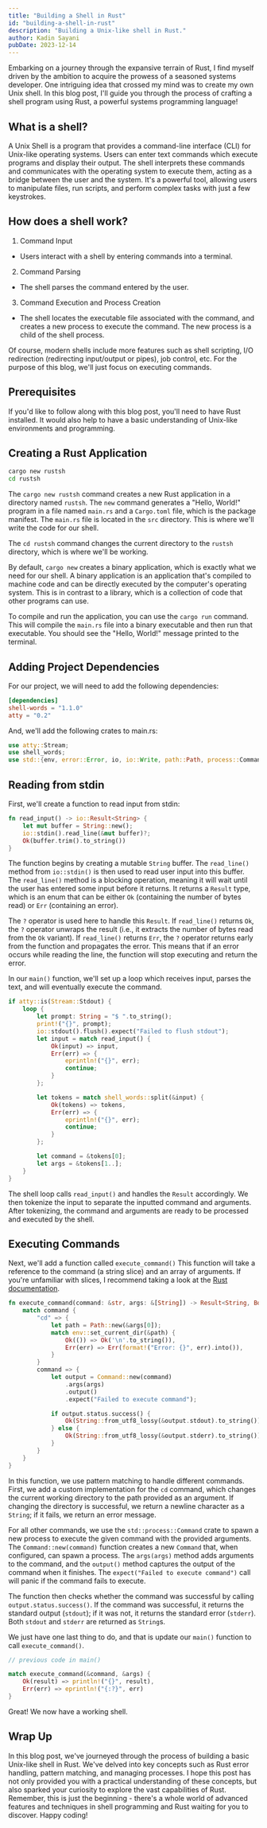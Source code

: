 ```yaml
---
title: "Building a Shell in Rust"
id: "building-a-shell-in-rust"
description: "Building a Unix-like shell in Rust."
author: Kadin Sayani
pubDate: 2023-12-14
---
```


Embarking on a journey through the expansive terrain of Rust, I find myself driven by the ambition to acquire the prowess of a seasoned systems developer. One intriguing idea that crossed my mind was to create my own Unix shell. In this blog post, I'll guide you through the process of crafting a shell program using Rust, a powerful systems programming language!

## What is a shell?

A Unix Shell is a program that provides a command-line interface (CLI) for Unix-like operating systems. Users can enter text commands which execute programs and display their output. The shell interprets these commands and communicates with the operating system to execute them, acting as a bridge between the user and the system. It's a powerful tool, allowing users to manipulate files, run scripts, and perform complex tasks with just a few keystrokes.

## How does a shell work?

1. Command Input
- Users interact with a shell by entering commands into a terminal.
2. Command Parsing
- The shell parses the command entered by the user.
3. Command Execution and Process Creation
- The shell locates the executable file associated with the command, and creates a new process to execute the command. The new process is a child of the shell process.

Of course, modern shells include more features such as shell scripting, I/O redirection (redirecting input/output or pipes), job control, etc. For the purpose of this blog, we'll just focus on executing commands.

## Prerequisites

If you'd like to follow along with this blog post, you'll need to have Rust installed. It would also help to have a basic understanding of Unix-like environments and programming.

## Creating a Rust Application

```zsh
cargo new rustsh
cd rustsh
```

The `cargo new rustsh` command creates a new Rust application in a directory named `rustsh`. The `new` command generates a "Hello, World!" program in a file named `main.rs` and a `Cargo.toml` file, which is the package manifest. The `main.rs` file is located in the `src` directory. This is where we'll write the code for our shell.

The `cd rustsh` command changes the current directory to the `rustsh` directory, which is where we'll be working.

By default, `cargo new` creates a binary application, which is exactly what we need for our shell. A binary application is an application that's compiled to machine code and can be directly executed by the computer's operating system. This is in contrast to a library, which is a collection of code that other programs can use.

To compile and run the application, you can use the `cargo run` command. This will compile the `main.rs` file into a binary executable and then run that executable. You should see the "Hello, World!" message printed to the terminal.

## Adding Project Dependencies

For our project, we will need to add the following dependencies:

```toml
[dependencies]
shell-words = "1.1.0"
atty = "0.2"
```

And, we'll add the following crates to main.rs:

```rust
use atty::Stream;
use shell_words;
use std::{env, error::Error, io, io::Write, path::Path, process::Command};
```

## Reading from stdin

First, we'll create a function to read input from stdin:

```rust
fn read_input() -> io::Result<String> {
    let mut buffer = String::new();
    io::stdin().read_line(&mut buffer)?;
    Ok(buffer.trim().to_string())
}
```

The function begins by creating a mutable `String` buffer. The `read_line()` method from `io::stdin()` is then used to read user input into this buffer. The `read_line()` method is a blocking operation, meaning it will wait until the user has entered some input before it returns. It returns a `Result` type, which is an enum that can be either `Ok` (containing the number of bytes read) or `Err` (containing an error). 

The `?` operator is used here to handle this `Result`. If `read_line()` returns `Ok`, the `?` operator unwraps the result (i.e., it extracts the number of bytes read from the `Ok` variant). If `read_line()` returns `Err`, the `?` operator returns early from the function and propagates the error. This means that if an error occurs while reading the line, the function will stop executing and return the error.

In our `main()` function, we'll set up a loop which receives input, parses the text, and will eventually execute the command.

```rust
if atty::is(Stream::Stdout) {
    loop {
        let prompt: String = "$ ".to_string();
        print!("{}", prompt);
        io::stdout().flush().expect("Failed to flush stdout");
        let input = match read_input() {
            Ok(input) => input,
            Err(err) => {
                eprintln!("{}", err);
                continue;
            }
        };

        let tokens = match shell_words::split(&input) {
            Ok(tokens) => tokens,
            Err(err) => {
                eprintln!("{}", err);
                continue;
            }
        };

        let command = &tokens[0];
        let args = &tokens[1..];
    }
}
```

The shell loop calls `read_input()` and handles the `Result` accordingly. We then tokenize the input to separate the inputted command and arguments. After tokenizing, the command and arguments are ready to be processed and executed by the shell.

## Executing Commands

Next, we'll add a function called `execute_command()` This function will take a reference to the command (a string slice) and an array of arguments. If you're unfamiliar with slices, I recommend taking a look at the [Rust documentation](https://doc.rust-lang.org/book/ch04-03-slices.html).

```rust
fn execute_command(command: &str, args: &[String]) -> Result<String, Box<dyn Error>> {
    match command {
        "cd" => {
            let path = Path::new(&args[0]);
            match env::set_current_dir(&path) {
                Ok(()) => Ok('\n'.to_string()),
                Err(err) => Err(format!("Error: {}", err).into()),
            }
        }
        command => {
            let output = Command::new(command)
                .args(args)
                .output()
                .expect("Failed to execute command");

            if output.status.success() {
                Ok(String::from_utf8_lossy(&output.stdout).to_string())
            } else {
                Ok(String::from_utf8_lossy(&output.stderr).to_string())
            }
        }
    }
}
```

In this function, we use pattern matching to handle different commands. First, we add a custom implementation for the `cd` command, which changes the current working directory to the path provided as an argument. If changing the directory is successful, we return a newline character as a `String`; if it fails, we return an error message.

For all other commands, we use the `std::process::Command` crate to spawn a new process to execute the given command with the provided arguments. The `Command::new(command)` function creates a new `Command` that, when configured, can spawn a process. The `args(args)` method adds arguments to the command, and the `output()` method captures the output of the command when it finishes. The `expect("Failed to execute command")` call will panic if the command fails to execute.

The function then checks whether the command was successful by calling `output.status.success()`. If the command was successful, it returns the standard output (`stdout`); if it was not, it returns the standard error (`stderr`). Both `stdout` and `stderr` are returned as `String`s.

We just have one last thing to do, and that is update our `main()` function to call `execute_command()`.

```rust
// previous code in main()

match execute_command(&command, &args) {
    Ok(result) => println!("{}", result),
    Err(err) => eprintln!("{:?}", err)
}
```

Great! We now have a working shell.

## Wrap Up

In this blog post, we've journeyed through the process of building a basic Unix-like shell in Rust. We've delved into key concepts such as Rust error handling, pattern matching, and managing processes. I hope this post has not only provided you with a practical understanding of these concepts, but also sparked your curiosity to explore the vast capabilities of Rust. Remember, this is just the beginning - there's a whole world of advanced features and techniques in shell programming and Rust waiting for you to discover. Happy coding!
